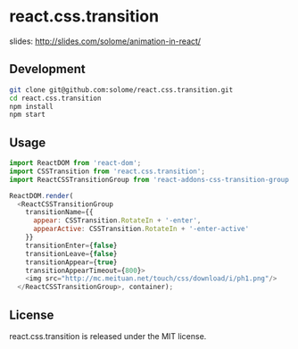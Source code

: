 # react.css.transition

slides: http://slides.com/solome/animation-in-react/

## Development

```bash
git clone git@github.com:solome/react.css.transition.git
cd react.css.transition
npm install
npm start
```

## Usage

```js
import ReactDOM from 'react-dom';
import CSSTransition from 'react.css.transition';
import ReactCSSTransitionGroup from 'react-addons-css-transition-group';

ReactDOM.render(
  <ReactCSSTransitionGroup
    transitionName={{
      appear: CSSTransition.RotateIn + '-enter',
      appearActive: CSSTransition.RotateIn + '-enter-active'
    }}
    transitionEnter={false}
    transitionLeave={false}
    transitionAppear={true}
    transitionAppearTimeout={800}>
    <img src="http://mc.meituan.net/touch/css/download/i/ph1.png"/>
  </ReactCSSTransitionGroup>, container);
```

## License

react.css.transition is released under the MIT license.
